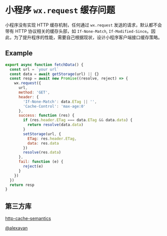 # 小程序 `wx.request` 缓存问题

小程序没有实现 HTTP 缓存机制，任何通过 `wx.request` 发送的请求，默认都不会带有 HTTP 协议相关的缓存头部，如 `If-None-Match`, `If-Modified-Since`。因此，为了提升程序的性能，需要自己根据现状，设计小程序客户端接口缓存策略。

## Example

```javascript
export async function fetchData() {
  const url = `your url`
  const data = await getStorage(url) || {}
  const resp = await new Promise((resolve, reject) => {
    wx.request({
      url,
      method: 'GET',
      header: {
        'If-None-Match': data.ETag || '',
        'Cache-Control': 'max-age:0'
      },
      success: function (res) {
        if (res.header.ETag === data.ETag && data.data) {
          return resolve(data.data)
        }
        setStorage(url, {
          ETag: res.header.ETag,
          data: res.data
        })
        resolve(res.data)
      },
      fail: function (e) {
        reject(e)
      }
    })
  })
  return resp
}
```

## 第三方库

[http-cache-semantics](https://github.com/kornelski/http-cache-semantics)

[@alexayan](github.com/alexayan)
